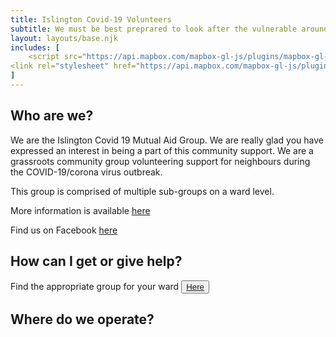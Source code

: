 ```yaml
---
title: Islington Covid-19 Volunteers
subtitle: We must be best preprared to look after the vulnerable around us and prevent COVID-19 spreading faster than our health services can cope.
layout: layouts/base.njk
includes: [
    <script src="https://api.mapbox.com/mapbox-gl-js/plugins/mapbox-gl-geocoder/v4.4.2/mapbox-gl-geocoder.min.js"></script>,
<link rel="stylesheet" href="https://api.mapbox.com/mapbox-gl-js/plugins/mapbox-gl-geocoder/v4.4.2/mapbox-gl-geocoder.css" type="text/css"/>
]
---
```


## Who are we?
  We are the Islington Covid 19 Mutual Aid Group. We are really glad you have expressed an interest in being a part of this community support. We are a grassroots community group volunteering support for neighbours during the COVID-19/corona virus outbreak.

  This group is comprised of multiple sub-groups on a ward level.

  More information is available [here](/about)

  Find us on Facebook [here](https://www.facebook.com/groups/926599381108201/)

## How can I get or give help?

<p>Find the appropriate group for your ward <button class="bttn-simple bttn-lg bttn-success"><a href="/wards">Here</a></button></p>

## Where do we operate?

<br/>
<div id="map"></div>
<br/>








